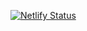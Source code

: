 [![Netlify Status](https://api.netlify.com/api/v1/badges/303bb436-b5a4-405d-b88b-0ce95b851022/deploy-status)](https://app.netlify.com/sites/th-11ty-test/deploys)
